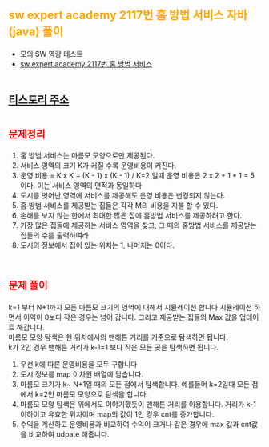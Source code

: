 # <span style="color: orange; font-weight:bold; font-size:17pt">sw expert academy 2117번 홈 방법 서비스 자바(java)  풀이</span>
- 모의 SW 역량 테스트
- [sw expert academy 2117번 홈 방범 서비스](https://swexpertacademy.com/main/code/problem/problemDetail.do?contestProbId=AV5V61LqAf8DFAWu&)
<br><br>

## [티스토리 주소](https://hoho325.tistory.com/)

# <span style="color: red; font-weight:bold; font-size:15pt">문제정리</span>
1. 홈 방범 서비스는 마름모 모양으로만 제공된다.
2. 서비스 영역의 크기 K가 커질 수록 운영비용이 커진다.
3. 운영 비용 = K x K + (K - 1) x (K - 1) / K=2 일때 운영 비용은 2 x 2 + 1 * 1 = 5 이다. 이는 서비스 영역의 면적과 동일하다
4. 도시를 벗어난 영역에 서비스를 제공해도 운영 비용은 변경되지 않는다.
5. 홈 방범 서비스를 제공받는 집들은 각각 M의 비용을 지불 할 수 있다.
6. 손해를 보지 않는 한에서 최대한 많은 집에 홈방법 서비스를 제공하려고 한다.
7. 가장 많은 집들에 제공하는 서비스 영역을 찾고, 그 때의 홈방법 서비스를 제공받는 집들의 수를 출력하여라
8. 도시의 정보에서 집이 있는 위치는 1, 나머지는 0이다.
<br><br>

# <span style="color: red; font-weight:bold; font-size:15pt">문제 풀이</span>
k=1 부터 N+1까지 모든 마름모 크기의 영역에 대해서 시뮬레이션 합니다 시뮬레이션 하면서 이익이 0보다 작은 경우는 넘어 갑니다. 그리고 제공받는 집들의 Max 값을 업데이트 해갑니다.  
마름모 모양 탐색은 현 위치에서의 맨해튼 거리를 기준으로 탐색하면 됩니다.  
k가 2인 경우 맨해튼 거리가 k-1=1 보다 작은 모든 곳을 탐색하면 됩니다.  
1. 우선 k에 따른 운영비용을 모두 구합니다
2. 도시 정보를 map 이차원 배열에 담습니다.
3. 마름모 크기가 k~ N+1일 때의 모든 점에서 탐색합니다.
    예를들어 k=2일때 모든 점에서 k=2인 마름모 모양으로 탐색을 합니다.
4. 마름모 모양 탐색은 위에서도 이야기했듯이 맨해튼 거리를 이용합니다. 거리가 k-1이하이고 유효한 위치이며 map의 값이 1인 경우 cnt를 증가합니다.
5. 수익을 계산하고 운영비용과 비교하여 수익이 크거나 같은 경우에 max 값과 cnt값을 비교하여 udpate 해줍니다.
